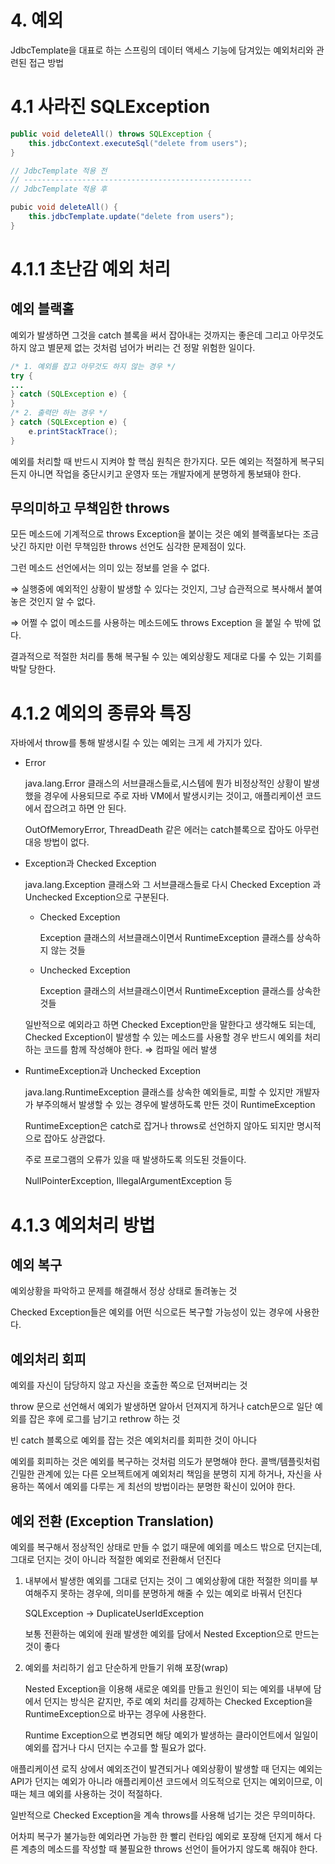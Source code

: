 # 4. 예외

JdbcTemplate을 대표로 하는 스프링의 데이터 액세스 기능에 담겨있는 예외처리와 관련된 접근 방법

# 4.1  사라진 SQLException

```java
public void deleteAll() throws SQLException {
	this.jdbcContext.executeSql("delete from users");
}

// JdbcTemplate 적용 전
// ---------------------------------------------------
// JdbcTemplate 적용 후 

pubic void deleteAll() {
	this.jdbcTemplate.update("delete from users");
}
```

# 4.1.1  초난감 예외 처리

## 예외 블랙홀

예외가 발생하면 그것을 catch 블록을 써서 잡아내는 것까지는 좋은데 그리고 아무것도 하지 않고 별문제 없는 것처럼 넘어가 버리는 건 정말 위험한 일이다.

```java
/* 1. 예외를 잡고 아무것도 하지 않는 경우 */
try {
...
} catch (SQLException e) {
}
/* 2. 출력만 하는 경우 */
} catch (SQLException e) {
	e.printStackTrace();
}
```

예외를 처리할 때 반드시 지켜야 할 핵심 원칙은 한가지다. 모든 예외는 적절하게 복구되든지 아니면 작업을 중단시키고 운영자 또는 개발자에게 분명하게 통보돼야 한다.

## 무의미하고 무책임한 throws

모든 메소드에 기계적으로 throws Exception을 붙이는 것은 예외 블랙홀보다는 조금 낫긴 하지만 이런 무책임한 throws 선언도 심각한 문제점이 있다.

그런 메소드 선언에서는 의미 있는 정보를 얻을 수 없다. 

⇒ 실행중에 예외적인 상황이 발생할 수 있다는 것인지, 그냥 습관적으로 복사해서 붙여 놓은 것인지 알 수 없다.

⇒ 어쩔 수 없이 메소드를 사용하는 메소드에도 throws Exception 을 붙일 수 밖에 없다.

결과적으로 적절한 처리를 통해 복구될 수 있는 예외상황도 제대로 다룰 수 있는 기회를 박탈 당한다. 

# 4.1.2 예외의 종류와 특징

자바에서 throw를 통해 발생시킬 수 있는 예외는 크게 세 가지가 있다.

- Error
    
    java.lang.Error 클래스의 서브클래스들로,시스템에 뭔가 비정상적인 상황이 발생했을 경우에 사용되므로 주로 자바 VM에서 발생시키는 것이고, 애플리케이션 코드에서 잡으려고 하면 안 된다.
    
    OutOfMemoryError, ThreadDeath 같은 에러는 catch블록으로 잡아도 아무런 대응 방법이 없다.
    
- Exception과 Checked Exception
    
    java.lang.Exception 클래스와 그 서브클래스들로 다시 Checked Exception 과 Unchecked Exception으로 구분된다.
    
    - Checked Exception
        
        Exception 클래스의 서브클래스이면서 RuntimeException 클래스를 상속하지 않는 것들
        
    - Unchecked Exception
        
        Exception 클래스의 서브클래스이면서 RuntimeException 클래스를 상속한 것들
        
    
    일반적으로 예외라고 하면 Checked Exception만을 말한다고 생각해도 되는데, Checked Exception이 발생할 수 있는 메소드를 사용할 경우 반드시 예외를 처리하는 코드를 함께 작성해야 한다. ⇒ 컴파일 에러 발생
    
- RuntimeException과 Unchecked Exception
    
    java.lang.RuntimeException 클래스를 상속한 예외들로, 피할 수 있지만 개발자가 부주의해서 발생할 수 있는 경우에 발생하도록 만든 것이 RuntimeException
    
    RuntimeException은 catch로 잡거나 throws로 선언하지 않아도 되지만 명시적으로 잡아도 상관없다.
    
    주로 프로그램의 오류가 있을 때 발생하도록 의도된 것들이다.
    
    NullPointerException, IllegalArgumentException 등
    

# 4.1.3 예외처리 방법

## 예외 복구

예외상황을 파악하고 문제를 해결해서 정상 상태로 돌려놓는 것

Checked Exception들은 예외를 어떤 식으로든 복구할 가능성이 있는 경우에 사용한다.

## 예외처리 회피

예외를 자신이 담당하지 않고 자신을 호출한 쪽으로 던져버리는 것

throw 문으로 선언해서 예외가 발생하면 알아서 던져지게 하거나 catch문으로 일단 예외를 잡은 후에 로그를 남기고 rethrow 하는 것

빈 catch 블록으로 예외를 잡는 것은 예외처리를 회피한 것이 아니다

예외를 회피하는 것은 예외를 복구하는 것처럼 의도가 분명해야 한다. 콜백/템플릿처럼 긴밀한 관계에 있는 다른 오브젝트에게 예외처리 책임을 분명히 지게 하거나, 자신을 사용하는 쪽에서 예외를 다루는 게 최선의 방법이라는 분명한 확신이 있어야 한다.

## 예외 전환 (Exception Translation)

예외를 복구해서 정상적인 상태로 만들 수 없기 때문에 예외를 메소드 밖으로 던지는데, 그대로 던지는 것이 아니라 적절한 예외로 전환해서 던진다

1. 내부에서 발생한 예외를 그대로 던지는 것이 그 예외상황에 대한 적절한 의미를 부여해주지 못하는 경우에, 의미를 분명하게 해줄 수 있는 예외로 바꿔서 던진다
    
    SQLException → DuplicateUserIdException
    
    보통 전환하는 예외에 원래 발생한 예외를 담에서 Nested Exception으로 만드는 것이 좋다
    
2. 예외를 처리하기 쉽고 단순하게 만들기 위해 포장(wrap)
    
    Nested Exception을 이용해 새로운 예외를 만들고 원인이 되는 예외를 내부에 담에서 던지는 방식은 같지만, 주로 예외 처리를  강제하는 Checked Exception을 RuntimeException으로 바꾸는 경우에 사용한다.
    
    Runtime Exception으로 변경되면 해당 예외가 발생하는 클라이언트에서 일일이 예외를 잡거나 다시 던지는 수고를 할 필요가 없다.
    

애플리케이션 로직 상에서 예외조건이 발견되거나 예외상황이 발생할 때 던지는 예외는 API가 던지는 예외가 아니라 애플리케이션 코드에서 의도적으로 던지는 예외이므로, 이때는 체크 예외를 사용하는 것이 적절하다.

일반적으로 Checked Exception을 계속 throws를 사용해 넘기는 것은 무의미하다.

어차피 복구가 불가능한 예외라면 가능한 한 빨리 런타임 예외로 포장해 던지게 해서 다른 계층의 메소드를 작성할 때 불필요한 throws 선언이 들어가지 않도록 해줘야 한다.